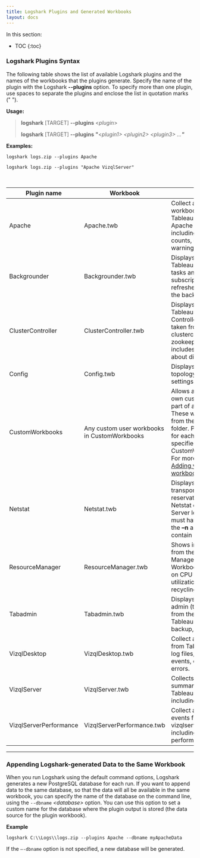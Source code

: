 ```yaml
---
title: Logshark Plugins and Generated Workbooks
layout: docs
---
```


In this section:

* TOC
{:toc}


### Logshark Plugins Syntax 

The following table shows the list of available Logshark plugins and the names of the workbooks that the plugins generate. Specify the name of the plugin with the Logshark **--plugins** option. To specify more than one plugin, use spaces to separate the plugins and enclose the list in quotation marks (" ").

**Usage:**

> **logshark** \[TARGET\] **--plugins** &lt;*plugin*&gt;
>
> **logshark** \[TARGET\] **--plugins** **\"**&lt;*plugin1&gt; &lt;plugin2&gt; &lt;plugin3&gt; ...**\"***

**Examples:**

 `logshark logs.zip --plugins Apache`

 `logshark logs.zip --plugins "Apache VizqlServer"`

 

| Plugin name            | Workbook                                     | Description  
|------------------------|----------------------------------------------|---------------------------------------------------------------------------------------------------------------------------------------------------------------------------------------------------------------------------------------------------------------------------------------------------------------------------------|
| Apache                 | Apache.twb                                   | Collect and analyze workbook statistics on Tableau Server from the Apache (http) log files, including viz load times, view counts, errors, and warnings.                                                                                                                                                                        |
| Backgrounder           | Backgrounder.twb                             | Displays information about Tableau Server background tasks and jobs, such as subscriptions and extract refreshes. Data is taken from the backgrounder log files.                                                                                                                                                                |
| ClusterController      | ClusterController.twb                        | Displays information about Tableau Server Cluster Controller events and errors, taken from the clustercontroller & zookeeper log files. Also includes some information about disk performance.                                                                                                                                  |
| Config                 | Config.twb                                   | Displays the Tableau Server topology and configuration settings from the log files.                                                                                                                                                                                                                                             |
| CustomWorkbooks        | Any custom user workbooks in CustomWorkbooks | Allows a user to output their own custom workbooks as a part of a Logshark run. These workbooks are loaded from the CustomWorkbooks\\ folder. Plugin dependencies for each workbook can specified in CustomWorkbookConfig.xml. For more information, see [Adding your own custom workbooks](#adding-your-own-custom-workbooks). |
| Netstat                | Netstat.twb                                  | Displays information about transport-layer port reservations taken from the Netstat output files in a Server logset. The ziplogs must have been taken with the **–n** argument in order to contain Netstat data.                                                                                                                |
| ResourceManager        | ResourceManager.twb                          | Shows information harvested from the Server Resource Manager log events. Workbook includes metrics on CPU utilization, memory utilization, and process recycling events.                                                                                                                                                        |
| Tabadmin               | Tabadmin.twb                                 | Displays Tableau Server admin (tabadmin) activities from the log files, including Tableau Server starts, stops, backup, and error history.                                                                                                                                                                                      |
| VizqlDesktop           | VizqlDesktop.twb                             | Collect and analyze events from Tableau Desktop vizql log files, including Vizql events, query activity, and errors.                                                                                                                                                                                                            |
| VizqlServer            | VizqlServer.twb                              | Collects high-level session summary information from Tableau vizqlserver log files, including error data.                                                                                                                                                                                                                       |
| VizqlServerPerformance | VizqlServerPerformance.twb                   | Collect and analyze all events from Tableau Server vizqlserver log files, including detailed performance information.                                                                                                                                                                                                           |

--------

### Appending Logshark-generated Data to the Same Workbook


When you run Logshark using the default command options, Logshark generates a new PostgreSQL database for each run. If you want to append data to the same database, so that the data will all be available in the same workbook, you can specify the name of the database on the command line, using the `--dbname` *\<database>* option. You can use this option to set a custom name for the database where the plugin output is stored (the data source for the plugin workbook).


**Example**

```
logshark C:\\Logs\\logs.zip --plugins Apache --dbname myApacheData
```

If the `–-dbname` option is not specified, a new database will be generated.